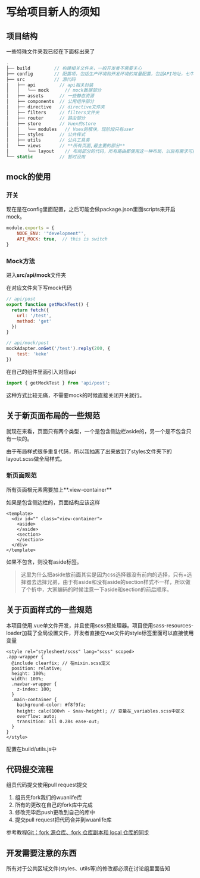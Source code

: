 # 写给项目新人的须知

## 项目结构
一些特殊文件夹我已经在下面标出来了
```Javascript
.
├── build         // 构建相关文件夹，一般开发者不需要关心
├── config        // 配置项，包括生产环境和开发环境的常量配置，包括API地址，七牛地址等。
├── src           // 源代码
│   ├── api         // api相关封装
│   │   └── mock      // mock数据部分
│   ├── assets      // 一些静态资源
│   ├── components  // 公用组件部分
│   ├── directive   // directive文件夹
│   ├── filters     // filters文件夹
│   ├── router      // 路由部分
│   ├── store       // Vuex的store
│   │   └── modules   // Vuex的模块，现阶段只有user
│   ├── styles      // 公共样式
│   ├── utils       // 公共工具类
│   └── views       // **所有页面,最主要的部分**
│       └── layout    // 布局部分的代码，所有路由都使用这一种布局，以后有需求可能会增加其他layout
└── static          // 暂时没用
```

## mock的使用
### 开关
现在是在config里面配置，之后可能会做package.json里面scripts来开启mock。
```Javascript
module.exports = {
    NODE_ENV: '"development"',
    API_MOCK: true,  // this is switch
}
```

### Mock方法
进入**src/api/mock**文件夹

在对应文件夹下写mock代码
```Javascript
// api/post
export function getMockTest() {
  return fetch({
    url: '/test',
    method: 'get'
  })
}

// api/mock/post
mockAdapter.onGet('/test').reply(200, {
    test: 'keke'
})
```
在自己的组件里面引入对应api
```Javascript
import { getMockTest } from 'api/post';
```

这种方式比较无痛，不需要mock的时候直接关闭开关就行。


## 关于新页面布局的一些规范
就现在来看，页面只有两个类型，一个是包含侧边栏aside的，另一个是不包含只有一块的。

由于布局样式很多重复代码，所以我抽离了出来放到了styles文件夹下的layout.scss做全局样式。

### 新页面规范
所有页面根元素需要加上**.view-container**

如果是包含侧边栏的，页面结构应该这样
```
<template>
  <div id="" class="view-container">
    <aside>
    </aside>
    <section>
    </section>
  </div>
</template>
```
如果不包含，则没有aside标签。
> 这里为什么把aside放前面其实是因为css选择器没有前向的选择，只有+选择器去选择兄弟，由于有aside和没有aside的section样式不一样，所以做了个折中，大家编码的时候注意一下aside和section的前后顺序。

## 关于页面样式的一些规范
本项目使用.vue单文件开发，并且使用scss预处理器。项目使用sass-resources-loader加载了全局设置文件，开发者直接在vue文件的style标签里面可以直接使用变量
```Vue
<style rel="stylesheet/scss" lang="scss" scoped>
.app-wrapper {
  @include clearfix; // 在mixin.scss定义
  position: relative;
  height: 100%;
  width: 100%;
  .navbar-wrapper {
    z-index: 100;
  }
  .main-container {
    background-color: #f8f9fa;
    height: calc(100vh - $nav-height); // 变量在_variables.scss中定义
    overflow: auto;
    transition: all 0.28s ease-out;
  }
}
</style>
```
配置在build/utils.js中

## 代码提交流程
组员代码提交使用pull request提交
1. 组员先fork我们的wuanlife库
2. 所有的更改在自己的fork库中完成
3. 修改完毕后push更改到自己的库中
4. 提交pull request把代码合并到wuanlife库

参考教程[Git：fork 源仓库、fork 仓库副本和 local 仓库的同步](https://www.jianshu.com/p/29775d91f536)

## 开发需要注意的东西
所有对于公共区域文件(styles、utils等)的修改都必须在讨论组里面告知